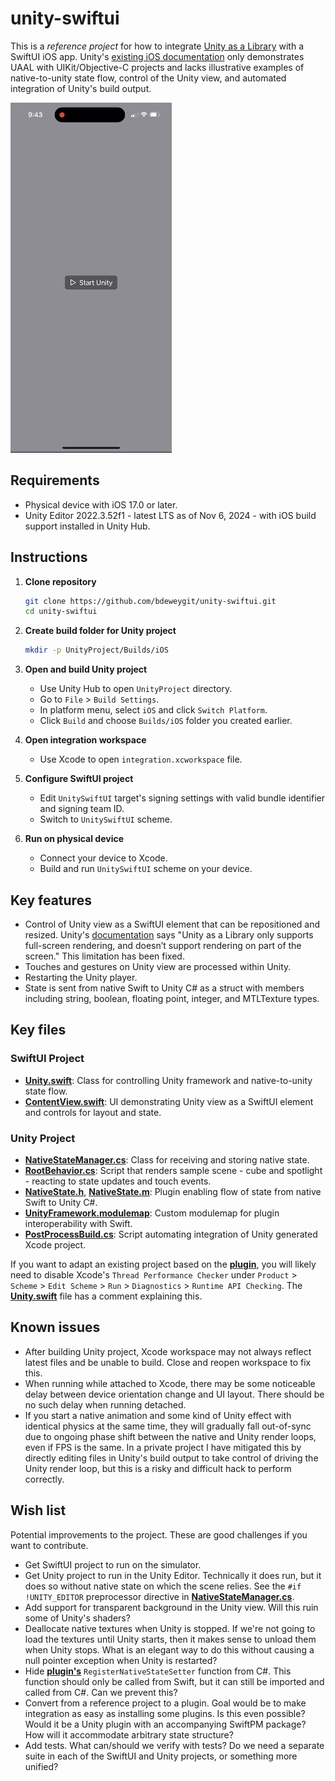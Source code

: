 # unity-swiftui

This is a _reference project_ for how to integrate [Unity as a Library](https://unity.com/features/unity-as-a-library) with a SwiftUI iOS app. Unity's [existing iOS documentation](https://github.com/Unity-Technologies/uaal-example/blob/master/docs/ios.md) only demonstrates UAAL with UIKit/Objective-C projects and lacks illustrative examples of native-to-unity state flow, control of the Unity view, and automated integration of Unity's build output.

![Screen recording](recording.gif)

## Requirements

- Physical device with iOS 17.0 or later.
- Unity Editor 2022.3.52f1 - latest LTS as of Nov 6, 2024 - with iOS build support installed in Unity Hub.

## Instructions

1. **Clone repository**
    ```bash
    git clone https://github.com/bdeweygit/unity-swiftui.git
    cd unity-swiftui
    ```

2. **Create build folder for Unity project**
    ```bash
    mkdir -p UnityProject/Builds/iOS
    ```

3. **Open and build Unity project**
    - Use Unity Hub to open `UnityProject` directory.
    - Go to `File` > `Build Settings`.
    - In platform menu, select `iOS` and click `Switch Platform`.
    - Click `Build` and choose `Builds/iOS` folder you created earlier.

4. **Open integration workspace**
    - Use Xcode to open `integration.xcworkspace` file.

5. **Configure SwiftUI project**
    - Edit `UnitySwiftUI` target's signing settings with valid bundle identifier and signing team ID.
    - Switch to `UnitySwiftUI` scheme.

6. **Run on physical device**
    - Connect your device to Xcode.
    - Build and run `UnitySwiftUI` scheme on your device.

## Key features

- Control of Unity view as a SwiftUI element that can be repositioned and resized. Unity's [documentation](https://docs.unity3d.com/2022.3/Documentation/Manual/UnityasaLibrary-iOS.html) says "Unity as a Library only supports full-screen rendering, and doesn’t support rendering on part of the screen." This limitation has been fixed.
- Touches and gestures on Unity view are processed within Unity.
- Restarting the Unity player.
- State is sent from native Swift to Unity C# as a struct with members including string, boolean, floating point, integer, and MTLTexture types.

## Key files

### SwiftUI Project

- [**Unity.swift**](SwiftUIProject/UnitySwiftUI/Unity.swift): Class for controlling Unity framework and native-to-unity state flow.
- [**ContentView.swift**](SwiftUIProject/UnitySwiftUI/ContentView.swift): UI demonstrating Unity view as a SwiftUI element and controls for layout and state.

### Unity Project

- [**NativeStateManager.cs**](UnityProject/Assets/Scripts/NativeStateManager.cs): Class for receiving and storing native state.
- [**RootBehavior.cs**](UnityProject/Assets/Scripts/RootBehavior.cs): Script that renders sample scene - cube and spotlight - reacting to state updates and touch events.
- [**NativeState.h**](UnityProject/Assets/Plugins/iOS/NativeState.h), [**NativeState.m**](UnityProject/Assets/Plugins/iOS/NativeState.m): Plugin enabling flow of state from native Swift to Unity C#.
- [**UnityFramework.modulemap**](UnityProject/Assets/Plugins/iOS/UnityFramework.modulemap): Custom modulemap for plugin interoperability with Swift.
- [**PostProcessBuild.cs**](UnityProject/Assets/Editor/PostProcessBuild.cs): Script automating integration of Unity generated Xcode project.

If you want to adapt an existing project based on the [**plugin**](UnityProject/Assets/Plugins/iOS/NativeState.h), you will likely need to disable Xcode's `Thread Performance Checker` under `Product` > `Scheme` > `Edit Scheme` > `Run` > `Diagnostics` > `Runtime API Checking`. The [**Unity.swift**](SwiftUIProject/UnitySwiftUI/Unity.swift) file has a comment explaining this.

## Known issues

- After building Unity project, Xcode workspace may not always reflect latest files and be unable to build. Close and reopen workspace to fix this.
- When running while attached to Xcode, there may be some noticeable delay between device orientation change and UI layout. There should be no such delay when running detached.
- If you start a native animation and some kind of Unity effect with identical physics at the same time, they will gradually fall out-of-sync due to ongoing phase shift between the native and Unity render loops, even if FPS is the same. In a private project I have mitigated this by directly editing files in Unity's build output to take control of driving the Unity render loop, but this is a risky and difficult hack to perform correctly.

## Wish list

Potential improvements to the project. These are good challenges if you want to contribute.

- Get SwiftUI project to run on the simulator.
- Get Unity project to run in the Unity Editor. Technically it does run, but it does so without native state on which the scene relies. See the `#if !UNITY_EDITOR` preprocessor directive in [**NativeStateManager.cs**](UnityProject/Assets/Scripts/NativeStateManager.cs).
- Add support for transparent background in the Unity view. Will this ruin some of Unity's shaders?
- Deallocate native textures when Unity is stopped. If we're not going to load the textures until Unity starts, then it makes sense to unload them when Unity stops. What is an elegant way to do this without causing a null pointer exception when Unity is restarted?
- Hide [**plugin's**](UnityProject/Assets/Plugins/iOS/NativeState.m) `RegisterNativeStateSetter` function from C#. This function should only be called from Swift, but it can still be imported and called from C#. Can we prevent this?
- Convert from a reference project to a plugin. Goal would be to make integration as easy as installing some plugins. Is this even possible? Would it be a Unity plugin with an accompanying SwiftPM package? How will it accommodate arbitrary state structure?
- Add tests. What can/should we verify with tests? Do we need a separate suite in each of the SwiftUI and Unity projects, or something more unified?